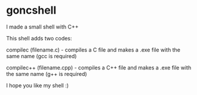 # goncshell


I made a small shell with C++

This shell adds two codes:

   compilec (filename.c) - compiles a C file and makes a .exe file with the same name (gcc is required)

   compilec++ (filename.cpp) - compiles a C++ file and makes a .exe file with the same name (g++ is required)

I hope you like my shell :)
